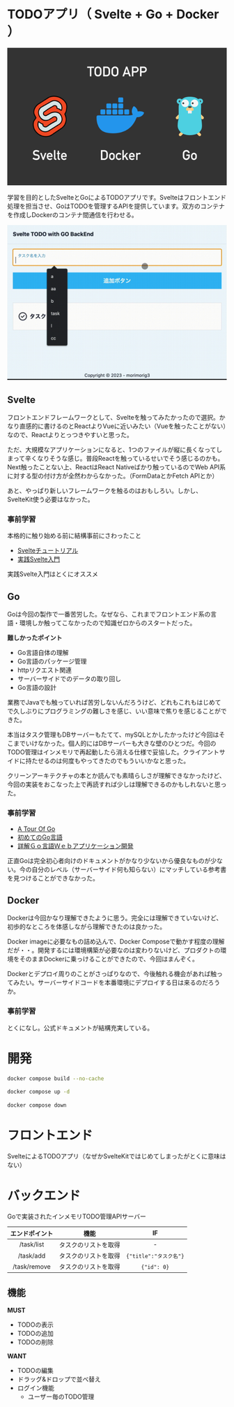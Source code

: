 # TODOアプリ（ Svelte + Go + Docker ）

<div align="center">
    <img src="./resource/banner.png">
</div>

学習を目的としたSvelteとGoによるTODOアプリです。Svelteはフロントエンド処理を担当させ、GoはTODOを管理するAPIを提供しています。双方のコンテナを作成しDockerのコンテナ間通信を行わせる。

<div align="center">
    <img src="./resource/todoapp.gif" wdith="400">
</div>

## Svelte

フロントエンドフレームワークとして、Svelteを触ってみたかったので選択。かなり直感的に書けるのとReactよりVueに近いみたい（Vueを触ったことがない）なので、Reactよりとっつきやすいと思った。

ただ、大規模なアプリケーションになると、1つのファイルが縦に長くなってしまって辛くなりそうな感じ。普段Reactを触っているせいでそう感じるのかも。Next触ったことない上、ReactはReact Nativeばかり触っているのでWeb API系に対する型の付け方が全然わからなかった。（FormDataとかFetch APIとか）

あと、やっぱり新しいフレームワークを触るのはおもしろい。しかし、SvelteKit使う必要はなかった。

### 事前学習

本格的に触り始める前に結構事前にさわったこと

- [Svelteチュートリアル](https://svelte.dev/tutorial/basics)
- [実践Svelte入門](https://gihyo.jp/book/2023/978-4-297-13495-2)

実践Svelte入門はとくにオススメ

## Go

Goは今回の製作で一番苦労した。なぜなら、これまでフロントエンド系の言語・環境しか触ってこなかったので知識ゼロからのスタートだった。

**難しかったポイント**

- Go言語自体の理解
- Go言語のパッケージ管理
- httpリクエスト関連
- サーバーサイドでのデータの取り回し
- Go言語の設計

業務でJavaでも触っていれば苦労しないんだろうけど、どれもこれもはじめてで久しぶりにプログラミングの難しさを感じ、いい意味で焦りを感じることができた。

本当はタスク管理もDBサーバーもたてて、mySQLとかしたかったけど今回はそこまでいけなかった。個人的にはDBサーバーも大きな壁のひとつだ。今回のTODO管理はインメモリで再起動したら消える仕様で妥協した。クライアントサイドに持たせるのは何度もやってきたのでもういいかなと思った。

クリーンアーキテクチャの本とか読んでも素晴らしさが理解できなかったけど、今回の実装をおこなった上で再読すれば少しは理解できるのかもしれないと思った。

### 事前学習

- [A Tour Of Go](https://go-tour-jp.appspot.com/welcome/1)
- [初めてのGo言語](https://www.oreilly.co.jp/books/9784814400041/)
- [詳解Ｇｏ言語Ｗｅｂアプリケーション開発](https://www.kinokuniya.co.jp/f/dsg-01-9784863543720)

正直Goは完全初心者向けのドキュメントがかなり少ないから優良なものが少ない。今の自分のレベル（サーバーサイド何も知らない）にマッチしている参考書を見つけることができなかった。

## Docker

Dockerは今回かなり理解できたように思う。完全には理解できていないけど、初歩的なところを体感しながら理解できたのは良かった。

Docker imageに必要なもの詰め込んで、Docker Composeで動かす程度の理解だが・・。開発するには環境構築が必要なのは変わりないけど、プロダクトの環境をそのままDockerに乗っけることができたので、今回はまんぞく。

Dockerとデプロイ周りのことがさっぱりなので、今後触れる機会があれば触ってみたい。サーバーサイドコードを本番環境にデプロイする日は来るのだろうか。

### 事前学習

とくになし。公式ドキュメントが結構充実している。

# 開発

```sh
docker compose build --no-cache
```

```sh
docker compose up -d
```

```sh
docker compose down
```

# フロントエンド

SvelteによるTODOアプリ（なぜかSvelteKitではじめてしまったがとくに意味はない）

# バックエンド

Goで実装されたインメモリTODO管理APIサーバー

|エンドポイント|機能|IF|
|:---:|:---:|:---:|
|/task/list|タスクのリストを取得|-|
|/task/add|タスクのリストを取得|`{"title":"タスク名"}`|
|/task/remove|タスクのリストを取得|`{"id": 0}`|

## 機能

**MUST**

- TODOの表示
- TODOの追加
- TODOの削除

**WANT**

- TODOの編集
- ドラッグ&ドロップで並べ替え
- ログイン機能
    - ユーザー毎のTODO管理